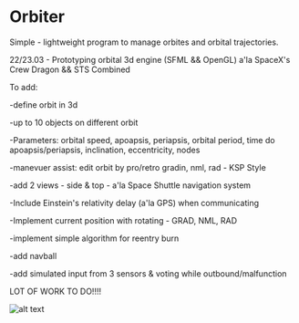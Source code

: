 # Orbiter
Simple - lightweight program to manage orbites and orbital trajectories.

22/23.03 - Prototyping orbital 3d engine (SFML && OpenGL) a'la SpaceX's Crew Dragon && STS Combined



To add:

-define orbit in 3d

-up to 10 objects on different orbit 

-Parameters: orbital speed, apoapsis, periapsis, orbital period, time do apoapsis/periapsis, inclination, eccentricity, nodes

-manevuer assist: edit orbit by pro/retro gradin, nml, rad - KSP Style

-add 2 views - side & top - a'la Space Shuttle navigation system

-Include Einstein's relativity delay (a'la GPS) when communicating

-Implement current position with rotating - GRAD, NML, RAD

-implement simple algorithm for reentry burn

-add navball

-add simulated input from 3 sensors & voting while outbound/malfunction

LOT OF WORK TO DO!!!!

![alt text](https://user-images.githubusercontent.com/127039319/226501465-16664429-578d-4acc-ac39-a027a1e354b7.jpg)
